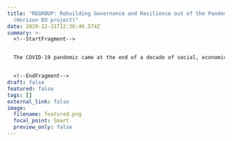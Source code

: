 ```yaml
---
title: "REGROUP: Rebuilding Governance and Resilience out of the Pandemic
  (Horizon EU project)"
date: 2020-12-31T12:36:46.574Z
summary: >-
  <!--StartFragment-->


  The COVID-19 pandemic came at the end of a decade of social, economic, and political crises for Europe. It stalled economic recovery and affected democratic politics and governance throughout the continent, calling for institutional transformation at various levels. The EU-funded REGROUP project will provide the EU with actionable advice on how to rebuild post-pandemic governance and public policies in an effective and democratic way. It will do so based on an analysis of the socio-political consequences of the pandemic, and an empirically-informed normative evaluation of it. Bringing together a consortium of 14 institutions, the project aims to achieve a high degree of policy, societal, and scientific impact.


  <!--EndFragment-->
draft: false
featured: false
tags: []
external_link: false
image:
  filename: featured.png
  focal_point: Smart
  preview_only: false
---
```

